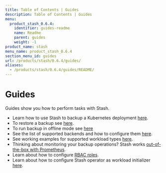 ```yaml
---
title: Table of Contents | Guides
description: Table of Contents | Guides
menu:
  product_stash_0.6.4:
    identifier: guides-readme
    name: Readme
    parent: guides
    weight: -1
product_name: stash
menu_name: product_stash_0.6.4
section_menu_id: guides
url: /products/stash/0.6.4/guides/
aliases:
  - /products/stash/0.6.4/guides/README/
---
```

# Guides

Guides show you how to perform tasks with Stash.

- Learn how to use Stash to backup a Kubernetes deployment [here](/products/stash/0.6.4/guides/backup).
- To restore a backup see [here](/products/stash/0.6.4/guides/restore).
- To run backup in offline mode see [here](/products/stash/0.6.4/guides/offline_backup)
- See the list of supported backends and how to configure them [here](/products/stash/0.6.4/guides/backends).
- See working examples for supported workload types [here](/products/stash/0.6.4/guides/workloads).
- Thinking about monitoring your backup operations? Stash works [out-of-the-box with Prometheus](/products/stash/0.6.4/guides/monitoring).
- Learn about how to configure [RBAC roles](/products/stash/0.6.4/guides/rbac).
- Learn about how to configure Stash operator as workload initializer [here](/products/stash/0.6.4/guides/initializer).
